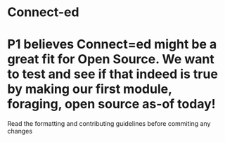 # Connect-ed
# P1 believes Connect=ed might be a great fit for Open Source. We want to test and see if that indeed is true by making our first module, foraging, open source as-of today! 


Read the formatting and contributing guidelines before commiting any changes
